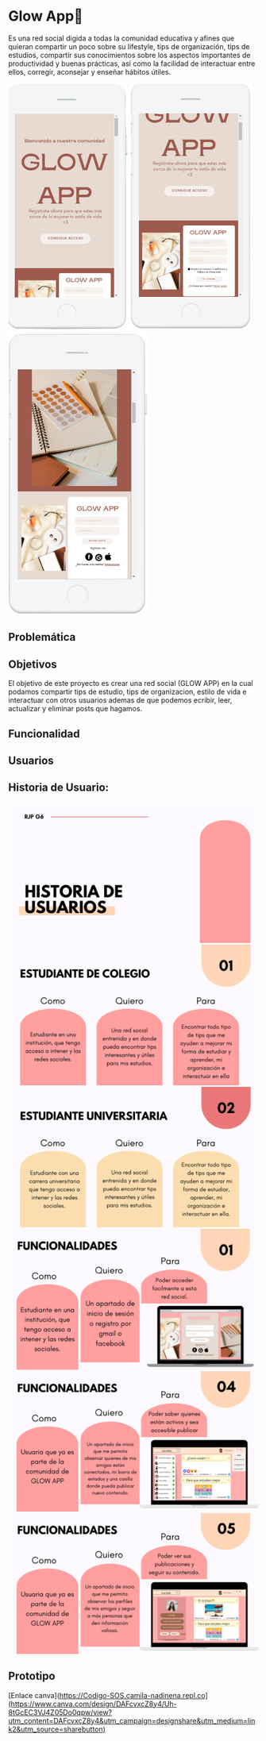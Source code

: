 # Glow App🌿
Es una red social digida a todas la comunidad educativa y afines que quieran compartir un poco sobre su lifestyle, tips de organización, tips de estudios, compartir sus conocimientos sobre los aspectos importantes de productividad y buenas prácticas, asi como la facilidad de interactuar entre ellos, corregir, aconsejar y enseñar hábitos útiles.

![Image text](https://github.com/RadiaJoyG6/Proyecto-unidad-4/blob/main/image-removebg-preview.png) ![Image text](https://github.com/RadiaJoyG6/Proyecto-unidad-4/blob/main/image-removebg-preview%20(1).png) ![Image text](https://github.com/RadiaJoyG6/Proyecto-unidad-4/blob/main/image-removebg-preview%20(2).png)

## Problemática

## Objetivos


El objetivo de este proyecto es crear una red social (GLOW APP) en la cual  podamos compartir tips de estudio, tips de organizacion, estilo de vida  e interactuar con otros usuarios ademas  de que podemos ecribir, leer, actualizar y eliminar posts que hagamos.


## Funcionalidad

## Usuarios

## Historia de Usuario:
![Image text](https://github.com/RadiaJoyG6/Proyecto-unidad-4/blob/main/1.png)
![Image text](https://github.com/RadiaJoyG6/Proyecto-unidad-4/blob/main/2.png)
![Image text](https://github.com/RadiaJoyG6/Proyecto-unidad-4/blob/main/3.png)
![Image text](https://github.com/RadiaJoyG6/Proyecto-unidad-4/blob/main/4.png)
![Image text](https://github.com/RadiaJoyG6/Proyecto-unidad-4/blob/main/5.png)
![Image text](https://github.com/RadiaJoyG6/Proyecto-unidad-4/blob/main/6.png)

## Prototipo
[Enlace canva](https://Codigo-SOS.camila-nadinena.repl.co](https://www.canva.com/design/DAFcvxcZ8y4/Uh-8tGcEC3VJ4Z05Do0qpw/view?utm_content=DAFcvxcZ8y4&utm_campaign=designshare&utm_medium=link2&utm_source=sharebutton)
